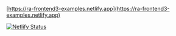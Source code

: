[https://ra-frontend3-examples.netlify.app](https://ra-frontend3-examples.netlify.app)

[![Netlify Status](https://api.netlify.com/api/v1/badges/8b35d012-2323-44f9-ba09-91aad46cd278/deploy-status)](https://app.netlify.com/sites/ra-frontend3-examples/deploys)